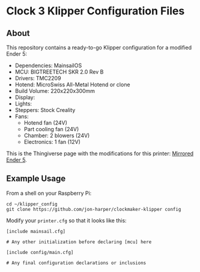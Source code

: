 # Clock 3 Klipper Configuration Files

## About

This repository contains a ready-to-go Klipper configuration for a modified Ender 5:

- Dependencies: MainsailOS
- MCU: BIGTREETECH SKR 2.0 Rev B
- Drivers: TMC2209
- Hotend: MicroSwiss All-Metal Hotend or clone
- Build Volume: 220x220x300mm
- Display: 
- Lights: 
- Steppers: Stock Creality
- Fans:
  - Hotend fan (24V)
  - Part cooling fan (24V)
  - Chamber: 2 blowers (24V)
  - Electronics: 1 fan (12V)
  
This is the Thingiverse page with the modifications for this printer: [Mirrored Ender 5](https://www.thingiverse.com/thing:5146291).

## Example Usage

From a shell on your Raspberry Pi:

```
cd ~/klipper_config
git clone https://github.com/jon-harper/clockmaker-klipper config
```

Modify your `printer.cfg` so that it looks like this:

```
[include mainsail.cfg]

# Any other initialization before declaring [mcu] here

[include config/main.cfg]

# Any final configuration declarations or inclusions
```